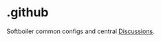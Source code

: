 # .github

Softboiler common configs and central [Discussions](https://github.com/orgs/softboiler/discussions).

